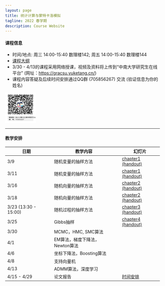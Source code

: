 ```yaml
---
layout: page
title: 统计计算与蒙特卡洛模拟
tagline: 2022 春学期
description: Course Website
---
```


#### 课程信息
* 时间/地点: 周三 14:00-15:40 数理楼142; 周五 14:00-15:40 数理楼144
* [课程大纲](Lectures/syllabus2022spring.pdf)
* 3/30 - 4/13的课程采用网络授课，视频及资料将上传到“中南大学研究生在线平台” (网址：https://gracsu.yuketang.cn/)
* 课程内容答疑及后续时间安排通过QQ群 (705856267) 交流 (验证信息为你的姓名)

<img src="Lectures/QRcode.png" alt="统计计算2022春学期研究生交流群" style="height: 100px; width:100px;"/>

---
#### 教学安排

| 日期 | | 教学内容 | |  幻灯片  | 
|---------------|---|--------------------------------|---|----------|
| 3/9 || 随机变量的抽样方法 || [chapter1](Lectures/chapter1.pdf) [(handout)](Lectures/chapter1_handout.pdf) |
| 3/11 || 随机变量的抽样方法 || [chapter1](Lectures/chapter1.pdf) [(handout)](Lectures/chapter1_handout.pdf) |
| 3/16 || 随机向量的抽样方法 || [chapter2](Lectures/chapter2.pdf) [(handout)](Lectures/chapter2_handout.pdf) |
| 3/18 || 随机向量的抽样方法 || [chapter2](Lectures/chapter2.pdf) [(handout)](Lectures/chapter2_handout.pdf) |
| 3/23 (13:30 - 15:00) || 随机过程的抽样方法 || [chapter3](Lectures/chapter3.pdf) [(handout)](Lectures/chapter3_handout.pdf)  |
| 3/25 || Gibbs抽样 || [chapter4](Lectures/chapter4.pdf) [(handout)](Lectures/chapter4_handout.pdf) |
| 3/30 || MCMC，HMC, SMC算法 ||  |
| 4/1 || EM算法，梯度下降法，Newton算法 ||  |
| 4/6 || 坐标下降法，Boosting算法 ||  |
| 4/8 || 支持向量机 ||  |
| 4/13 || ADMM算法，深度学习 ||  |
| 4/15 - 4/29 ||  论文报告  || [时间安排](https://docs.qq.com/sheet/DRHdUU1hIeVB5Z2ln?tab=BB08J2) |

